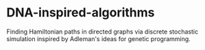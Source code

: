 # DNA-inspired-algorithms

Finding Hamiltonian paths in directed graphs via discrete stochastic simulation inspired by Adleman's ideas for genetic programming.

